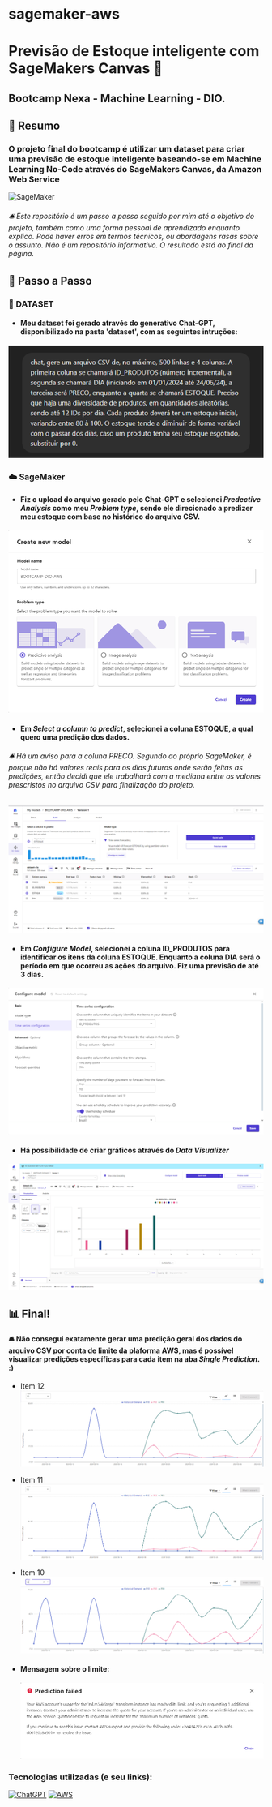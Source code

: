 # sagemaker-aws
# Previsão de Estoque inteligente com SageMakers Canvas 🤖

## Bootcamp Nexa - Machine Learning - DIO.

## 📖 Resumo

### O projeto final do bootcamp é utilizar um dataset para criar uma previsão de estoque inteligente baseando-se em Machine Learning No-Code através do SageMakers Canvas, da Amazon Web Service

![SageMaker](https://d2908q01vomqb2.cloudfront.net/da4b9237bacccdf19c0760cab7aec4a8359010b0/2023/11/16/AWS_Juxtaposer_Thumbnail_FINAL.png)

###### 🛎️ Este repositório é um passo a passo seguido por mim até o objetivo do projeto, também como uma forma pessoal de aprendizado enquanto explico. Pode haver erros em termos técnicos, ou abordagens rasas sobre o assunto. Não é um repositório informativo. O resultado está ao final da página.

## 🎯 Passo a Passo

### 📃 DATASET

- #### Meu dataset foi gerado através do generativo Chat-GPT, disponibilizado na pasta 'dataset', com as seguintes intruções:

![dataset-gpt](image.png)

### ☁️ SageMaker

- #### Fiz o upload do arquivo gerado pelo Chat-GPT e selecionei _Predective Analysis_ como meu _Problem type_, sendo ele direcionado a predizer meu estoque com base no histórico do arquivo CSV.

![SageMaker-new-model](image-2.png)

- #### Em _Select a column to predict_, selecionei a coluna ESTOQUE, a qual quero uma predição dos dados.

###### 🛎️ Há um aviso para a coluna PRECO. Segundo ao próprio SageMaker, é porque não há valores reais para os dias futuros onde serão feitas as predições, então decidi que ele trabalhará com a mediana entre os valores prescristos no arquivo CSV para finalização do projeto.

![SageMaker-predict](image-1.png)

- #### Em _Configure Model_, selecionei a coluna ID_PRODUTOS para identificar os itens da coluna ESTOQUE. Enquanto a coluna DIA será o período em que ocorreu as ações do arquivo. Fiz uma previsão de até 3 dias.

![SageMaker-configure-model](image-3.png)

- #### Há possibilidade de criar gráficos através do _Data Visualizer_

![alt text](image-4.png)

## 📊 Final!

#### 🛎️ Não consegui exatamente gerar uma predição geral dos dados do arquivo CSV por conta de limite da plaforma AWS, mas é possível visualizar predições específicas para cada item na aba _Single Prediction_. :)

- Item 12
  ![item-12](image-8.png)
- Item 11
  ![item-11](image-10.png)
- Item 10
  ![item-10t](image-9.png)

- #### Mensagem sobre o limite:
  ![alt text](image-7.png)

### Tecnologias utilizadas (e seu links):

[![ChatGPT](https://img.shields.io/badge/ChatGPT-74aa9c?style=for-the-badge&logo=openai&logoColor=white)](https://chat.openai.com/)
[![AWS](https://img.shields.io/badge/Amazon_AWS-FF9900?style=for-the-badge&logo=amazonaws&logoColor=white)](https://aws.amazon.com/pt/free/?)
